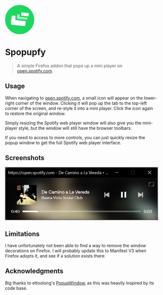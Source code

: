 <img src="https://raw.githubusercontent.com/anghelos/spopupfy/master/icon.svg" width="96" alt="Spopupfy logo">

# Spopupfy

> A simple Firefox addon that pops up a mini player on [open.spotify.com](https://open.spotify.com/).

## Usage

When navigating to [open.spotify.com](https://open.spotify.com/), a small icon will appear on the lower-right corner of the window. Clicking it will pop up the tab to the top-left corner of the screen, and re-style it into a mini player. Click the icon again to restore the original window.

Simply resizing the Spotify web player window will also give you the mini-player style, but the window will still have the browser toolbars.

If you need to access to more controls, you can just quickly resize the popup window to get the full Spotify web player interface.

## Screenshots

![](https://raw.githubusercontent.com/anghelos/spopupfy/master/screenshots/screenshot-1.png)
## Limitations

I have unfortunately not been able to find a way to remove the window decorations on Firefox. I will probably update this to Manifest V3 when Firefox adopts it, and see if a solution exists there.


## Acknowledgments

Big thanks to ettoolong's [PopupWindow](https://github.com/ettoolong/PopupWindow), as this was heavily inspired by its code base.